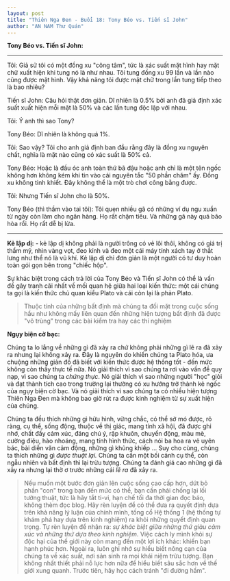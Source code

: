 ```yaml
---
layout: post
title: "Thiên Nga Đen - Buổi 18: Tony Béo vs. Tiến sĩ John"
author: "AN NAM Thư Quán"
---
```


**Tony Béo vs. Tiến sĩ John:**

---
Tôi: Giả sử tôi có một đồng xu "công tâm", tức là xác suất mặt hình hay mặt chữ xuất hiện khi tung nó là như nhau. Tôi tung đồng xu 99 lần và lần nào cũng được mặt hình. Vậy khả năng tôi được mặt chữ trong lần tung tiếp theo là bao nhiêu?

Tiến sĩ John: Câu hỏi thật đơn giản. Dĩ nhiên là 0.5% bởi anh đã giả định xác suất xuất hiện mỗi mặt là 50% và các lần tung độc lập với nhau.

Tôi: Ý anh thì sao Tony?

Tony Béo: Dĩ nhiên là không quá 1%.

Tôi: Sao vậy? Tôi cho anh giả định ban đầu rằng đây là đồng xu nguyên chất, nghĩa là mặt nào cũng có xác suất là 50% cả.

Tony Béo: Hoặc là đầu óc anh toàn thứ bã đậu hoặc anh chỉ là một tên ngốc không hơn không kém khi tin vào cái nguyên tắc "50 phần chăm" ấy. Đồng xu không tinh khiết. Đây không thể là một trò chơi công bằng được.

Tôi: Nhưng Tiến sĩ John cho là 50%.

Tony Béo (thì thầm vào tai tôi): Tôi quen nhiều gã có những ví dụ ngu xuẩn từ ngày còn làm cho ngân hàng. Họ rất chậm tiêu. Và những gã này quá bão hòa rồi. Họ rất dễ bị lừa.

---


**Kẻ lập dị:** - kẻ lập dị không phải là người trông có vẻ lôi thôi, không có giá trị thẩm mỹ, nhìn vàng vọt, đeo kính và đeo một cái máy tính xách tay ở thắt lưng như thể nó là vũ khí. Kẻ lập dị chỉ đơn giản là một người có tư duy hoàn toàn gói gọn bên trong "chiếc hộp".

Sự khác biệt trong cách trả lời của Tony Béo và Tiến sĩ John có thể là vấn đề gây tranh cãi nhất về mối quan hệ giữa hai loại kiến thức: một cái chúng ta gọi là kiến thức chủ quan kiểu Plato và cái còn lại là phản Plato.

> Thuộc tính của những bất định mà chúng ta đối mặt trong cuộc sống hầu như không mấy liên quan đến những hiện tượng bất định đã được "vô trùng" trong các bài kiểm tra hay các thí nghiệm

**Ngụy biện cờ bạc:**

Chúng ta lo lắng về những gì đã xảy ra chứ không phải những gì lẽ ra đã xảy ra nhưng lại không xảy ra. Đây là nguyên do khiến chúng ta Plato hóa, ưa chuộng những giản đồ đã biết với kiến thức được hệ thống tốt - đến mức không còn thấy thực tế nữa. Nó giải thích vì sao chúng ta rơi vào vấn đề quy nạp, vì sao chúng ta *chứng thực*. Nó giải thích vì sao những người "học" giỏi và đạt thành tích cao trong trường lại thường có xu hướng trở thành kẻ ngốc của ngụy biện cờ bạc. Và nó giải thích vì sao chúng ta có nhiều hiện tượng Thiên Nga Đen mà không bao giờ rút ra được kinh nghiệm từ sự xuất hiện của chúng.

Chúng ta đều thích những gì hữu hình, vững chắc, có thể sờ mó được, rõ ràng, cụ thể, sống động, thuộc về thị giác, mang tính xã hội, đã được ghi nhớ, chất đầy cảm xúc, đáng chú ý, rập khuôn, chuyển động, màu mè, cường điệu, hào nhoáng, mang tính hình thức, cách nói ba hoa ra vẻ uyên bác, bài diễn văn cảm động, những gì khủng khiếp ... Suy cho cùng, chúng ta thích những gì *được thuật lại.* Chúng ta cần một bối cảnh cụ thể, còn ngẫu nhiên và bất định thì lại trừu tượng. Chúng ta đánh giá cao những gì đã xảy ra nhưng lại thờ ơ trước những cái *lẽ ra* đã xảy ra.

> Nếu muốn một bước đơn giản lên cuộc sống cao cấp hơn, dứt bỏ phần "con" trong bạn đến mức có thể, bạn cần phải chống lại lối tường thuật, tức là hãy tắt ti-vi, hạn chế tối đa thời gian đọc báo, không thèm đọc blog. Hãy rèn luyện để có thể đưa ra quyết định dựa trên khả năng lý luận của chính mình, tống cổ Hệ thống 1 (hệ thống tự khám phá hay dựa trên kinh nghiệm) ra khỏi những quyết định quan trọng. Tự rèn luyện để nhận ra: *sự khác biệt giữa những thứ giàu cảm xúc và những thứ dựa theo kinh nghiệm*. Việc cách ly mình khỏi sự độc hại của thế giới này còn mang đến một lợi ích khác: khiến bạn hạnh phúc hơn. Ngoài ra, luôn ghi nhớ sự hiểu biết nông cạn của chúng ta về xác suất, nơi sản sinh ra mọi khái niệm trừu tượng. Bạn không nhất thiết phải nỗ lực hơn nữa để hiểu biết sâu sắc hơn về thế giới xung quanh. Trước tiên, hãy học cách tránh "đi đường hầm".
